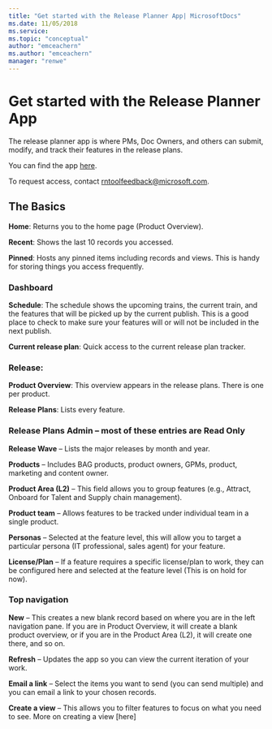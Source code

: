 ```yaml
---
title: "Get started with the Release Planner App| MicrosoftDocs"
ms.date: 11/05/2018
ms.service: 
ms.topic: "conceptual"
author: "emceachern"
ms.author: "emceachern"
manager: "renwe"
---
```


# Get started with the Release Planner App

The release planner app is where PMs, Doc Owners, and others can submit, modify, and track their features in the release plans.

You can find the app [here]( https://aka.ms/BAGReleaseNotes). 

To request access, contact [rntoolfeedback@microsoft.com](mailto:rntoolfeedback@microsoft.com). 

<!--Note: Add screenshot here-->

## The Basics

**Home**: Returns you to the home page (Product Overview).

**Recent**: Shows the last 10 records you accessed.

**Pinned**: Hosts any pinned items including records and views. This is handy for storing things you access frequently.

### Dashboard

**Schedule**: The schedule shows the upcoming trains, the current train, and the features that will be picked up by the current publish. This is a good place to check to make sure your features will or will not be included in the next publish.

**Current release plan**: Quick access to the current release plan tracker.

### Release: 

**Product Overview**: This overview appears in the release plans. There is one per product. 

**Release Plans**: Lists every feature. 

### Release Plans Admin – most of these entries are Read Only
**Release Wave** – Lists the major releases by month and year.

**Products** – Includes BAG products, product owners, GPMs, product, marketing and content owner.

**Product Area (L2)** – This field allows you to group features (e.g., Attract, Onboard for Talent and Supply chain management).

**Product team** – Allows features to be tracked under individual team in a single product. 

**Personas** – Selected at the feature level, this will allow you to target a particular persona (IT professional, sales agent) for your feature.

**License/Plan** – If a feature requires a specific license/plan to work, they can be configured here and selected at the feature level (This is on hold for now).

### Top navigation

**New** – This creates a new blank record based on where you are in the left navigation pane. If you are in Product Overview, it will create a blank product overview, or if you are in the Product Area (L2), it will create one there, and so on.

**Refresh** – Updates the app so you can view the current iteration of your work.

**Email a link** – Select the items you want to send (you can send multiple) and you can email a link to your chosen records.

**Create a view** – This allows you to filter features to focus on what you need to see. More on creating a view [here]<!--need link.-->
